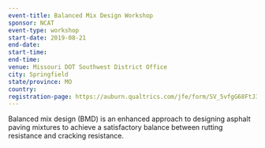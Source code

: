 ```yaml
---
event-title: Balanced Mix Design Workshop
sponsor: NCAT
event-type: workshop
start-date: 2019-08-21
end-date:
start-time:
end-time:
venue: Missouri DOT Southwest District Office
city: Springfield
state/province: MO
country:
registration-page: https://auburn.qualtrics.com/jfe/form/SV_5vfgG68FtJ34VQp
---
```

Balanced mix design (BMD) is an enhanced approach to designing asphalt paving mixtures to achieve a satisfactory balance between rutting resistance and cracking resistance.
